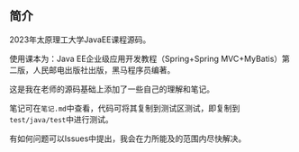 ## 简介

2023年太原理工大学JavaEE课程源码。

使用课本为：Java EE企业级应用开发教程（Spring+Spring MVC+MyBatis）第二版，人民邮电出版社出版，黑马程序员编著。

这是我在老师的源码基础上添加了一些自己的理解和笔记。

笔记可在`笔记.md`中查看，代码可将其复制到测试区测试，即复制到`test/java/test`中进行测试。

有如何问题可以Issues中提出，我会在力所能及的范围内尽快解决。